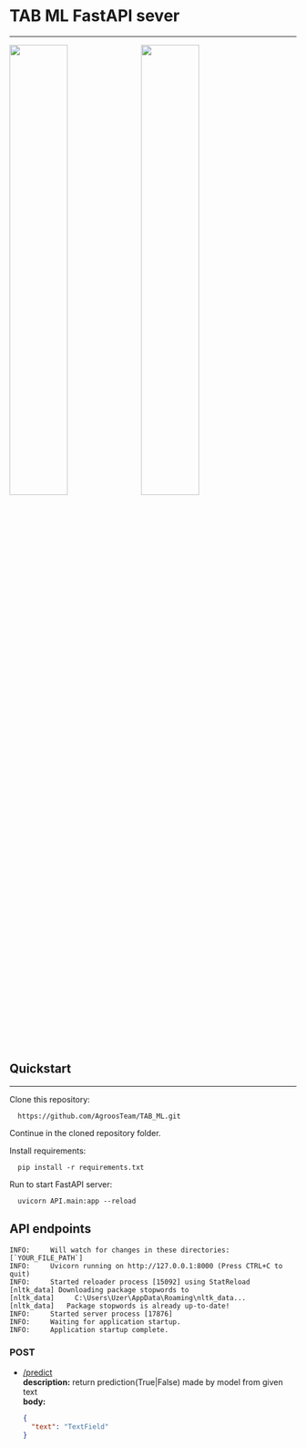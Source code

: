 # TAB ML FastAPI sever
***
[<img width="45%" src="https://img.shields.io/badge/python-3670A0?style=for-the-badge&logo=python&logoColor=ffdd54">](https://www.python.org/)
[<img width="45%" src="https://img.shields.io/badge/FastAPI-005571?style=for-the-badge&logo=fastapi">](https://fastapi.tiangolo.com/)
## Quickstart
***
Clone this repository:
```
  https://github.com/AgroosTeam/TAB_ML.git
```
Continue in the cloned repository folder.

Install requirements:
```
  pip install -r requirements.txt
```

Run to start FastAPI server:
```
  uvicorn API.main:app --reload
```

## API endpoints
```
INFO:     Will watch for changes in these directories: [`YOUR_FILE_PATH`]
INFO:     Uvicorn running on http://127.0.0.1:8000 (Press CTRL+C to quit)
INFO:     Started reloader process [15092] using StatReload
[nltk_data] Downloading package stopwords to
[nltk_data]     C:\Users\Uzer\AppData\Roaming\nltk_data...
[nltk_data]   Package stopwords is already up-to-date!
INFO:     Started server process [17876]
INFO:     Waiting for application startup.
INFO:     Application startup complete.
```
### POST
- [/predict]() <br>
  **description:** return prediction(True|False) made by model from given text <br>
  **body:**
  ```json
  {
    "text": "TextField"
  }
  ```
